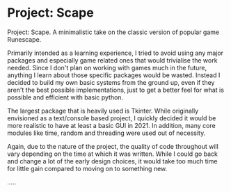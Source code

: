 # Project: Scape
Project: Scape. A minimalistic take on the classic version of popular game Runescape.

Primarily intended as a learning experience, I tried to avoid using any major packages and especially game related ones that would trivialise the work needed. Since I don't plan on working with games much in the future, anything I learn about those specific packages would be wasted. Instead I decided to build my own basic systems from the ground up, even if they aren't the best possible implementations, just to get a better feel for what is possible and efficient with basic python. 

The largest package that is heavily used is Tkinter. While originally envisioned as a text/console based project, I quickly decided it would be more realistic to have at least a basic GUI in 2021. In addition, many core modules like time, random and threading were used out of necessity.

Again, due to the nature of the project, the quality of code throughout will vary depending on the time at which it was written. While I could go back and change a lot of the early design choices, it would take too much time for little gain compared to moving on to something new.

.....
